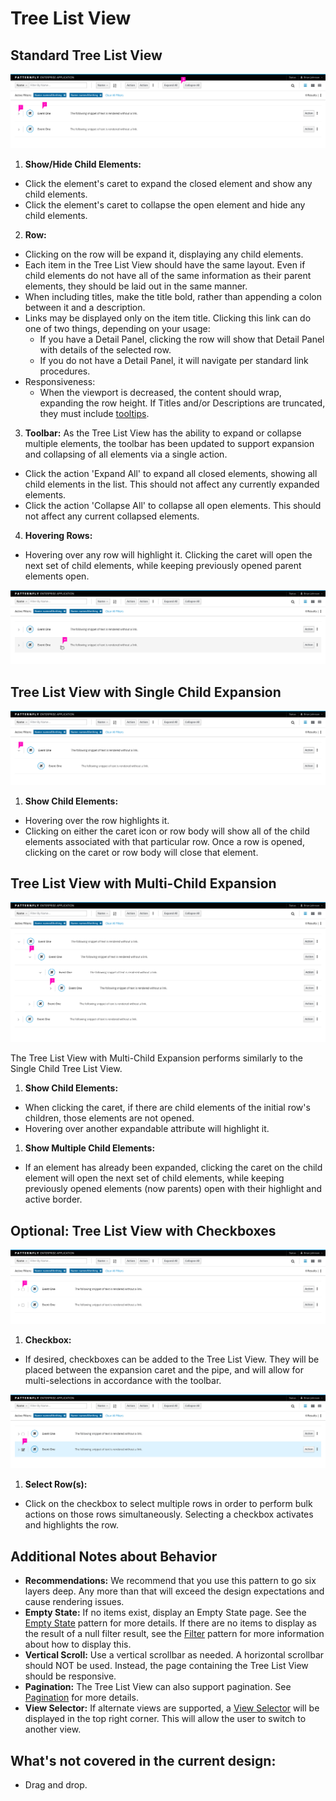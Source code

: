 # Tree List View

## Standard Tree List View

![Standard Tree List View](img/tree-list-view-design.png)

1. **Show/Hide Child Elements:**
  - Click the element's caret to expand the closed element and show any child elements.
  - Click the element's caret to collapse the open element and hide any child elements.
2. **Row:**
  - Clicking on the row will be expand it, displaying any child elements.
  - Each item in the Tree List View should have the same layout. Even if child elements do not have all of the same information as their parent elements, they should be laid out in the same manner.
  - When including titles, make the title bold, rather than appending a colon between it and a description.
  - Links may be displayed only on the item title. Clicking this link can do one of two things, depending on your usage:
    - If you have a Detail Panel, clicking the row will show that Detail Panel with details of the selected row.
    - If you do not have a Detail Panel, it will navigate per standard link procedures.
  - Responsiveness:
    - When the viewport is decreased, the content should wrap, expanding the row height. If Titles and/or Descriptions are truncated, they must include [tooltips](http://www.patternfly.org/pattern-library/widgets/#tooltip).
3. **Toolbar:**
  As the Tree List View has the ability to expand or collapse multiple elements, the toolbar has been updated to support expansion and collapsing of all elements via a single action.
  - Click the action 'Expand All' to expand all closed elements, showing all child elements in the list. This should not affect any currently expanded elements.
  - Click the action 'Collapse All' to collapse all open elements. This should not affect any current collapsed elements.
4. **Hovering Rows:**
  - Hovering over any row will highlight it. Clicking the caret will open the next set of child elements, while keeping previously opened parent elements open.

![Tree List View Hover](img/tree-list-view-hover-design.png)

## Tree List View with Single Child Expansion

![Tree List View with Single Child Expansion](img/tree-list-view-single-expansion-design.png)

1. **Show Child Elements:**
  - Hovering over the row highlights it.
  - Clicking on either the caret icon or row body will show all of the child elements associated with that particular row. Once a row is opened, clicking on the caret or row body will close that element.

## Tree List View with Multi-Child Expansion
![List view with compound expansion](img/tree-list-view-multi-expansion-design.png)

The Tree List View with Multi-Child Expansion performs similarly to the Single Child Tree List View.

1. **Show Child Elements:**
  - When clicking the caret, if there are child elements of the initial row's children, those elements are not opened.
  - Hovering over another expandable attribute will highlight it.
1. **Show Multiple Child Elements:**
  - If an element has already been expanded, clicking the caret on the child element will open the next set of child elements, while keeping previously opened elements (now parents) open with their highlight and active border.

## Optional: Tree List View with Checkboxes
![Tree List View with checkbox](img/tree-list-view-checkbox-design.png)

1. **Checkbox:**
  - If desired, checkboxes can be added to the Tree List View. They will be placed between the expansion caret and the pipe, and will allow for multi-selections in accordance with the toolbar.

![Tree List View with checkbox selected](img/tree-list-view-checkbox-selected-design.png)

1. **Select Row(s):**
  - Click on the checkbox to select multiple rows in order to perform bulk actions on those rows simultaneously. Selecting a checkbox activates and highlights the row.

## Additional Notes about Behavior

- **Recommendations:** We recommend that you use this pattern to go six layers deep. Any more than that will exceed the design expectations and cause rendering issues.
- **Empty State:** If no items exist, display an Empty State page. See the [Empty State](https://www.patternfly.org/pattern-library/communication/empty-state/#_) pattern for more details. If there are no items to display as the result of a null filter result, see the [Filter](http://www.patternfly.org/pattern-library/forms-and-controls/filter/) pattern for more information about how to display this.
- **Vertical Scroll:** Use a vertical scrollbar as needed. A horizontal scrollbar should NOT be used. Instead, the page containing the Tree List View should be responsive.
- **Pagination:** The Tree List View can also support pagination. See [Pagination](http://www.patternfly.org/pattern-library/navigation/pagination/) for more details.
- **View Selector:** If alternate views are supported, a [View Selector](http://www.patternfly.org/pattern-library/forms-and-controls/view-selector/#design) will be displayed in the top right corner. This will allow the user to switch to another view.

## What's not covered in the current design:

- Drag and drop.
